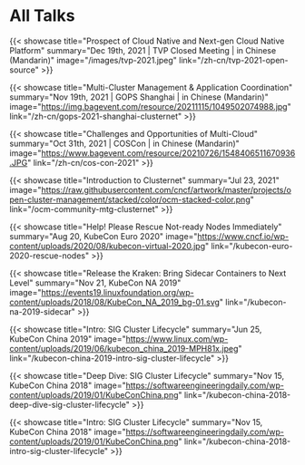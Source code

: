 # All Talks


{{< showcase title="Prospect of Cloud Native and Next-gen Cloud Native Platform" summary="Dec 19th, 2021 | TVP Closed Meeting | in Chinese (Mandarin)" image="/images/tvp-2021.jpeg" link="/zh-cn/tvp-2021-open-source" >}}

{{< showcase title="Multi-Cluster Management & Application Coordination" summary="Nov 19th, 2021 | GOPS Shanghai | in Chinese (Mandarin)" image="https://img.bagevent.com/resource/20211115/1049502074988.jpg" link="/zh-cn/gops-2021-shanghai-clusternet" >}}

{{< showcase title="Challenges and Opportunities of Multi-Cloud" summary="Oct 31th, 2021 | COSCon | in Chinese (Mandarin)" image="https://www.bagevent.com/resource/20210726/1548406511670936.JPG" link="/zh-cn/cos-con-2021" >}}

{{< showcase title="Introduction to Clusternet" summary="Jul 23, 2021" image="https://raw.githubusercontent.com/cncf/artwork/master/projects/open-cluster-management/stacked/color/ocm-stacked-color.png" link="/ocm-community-mtg-clusternet" >}}

{{< showcase title="Help! Please Rescue Not-ready Nodes Immediately" summary="Aug 20, KubeCon Euro 2020" image="https://www.cncf.io/wp-content/uploads/2020/08/kubecon-virtual-2020.jpg" link="/kubecon-euro-2020-rescue-nodes" >}}

{{< showcase title="Release the Kraken: Bring Sidecar Containers to Next Level" summary="Nov 21, KubeCon NA 2019" image="https://events19.linuxfoundation.org/wp-content/uploads/2018/08/KubeCon_NA_2019_bg-01.svg" link="/kubecon-na-2019-sidecar" >}}

{{< showcase title="Intro: SIG Cluster Lifecycle" summary="Jun 25, KubeCon China 2019" image="https://www.linux.com/wp-content/uploads/2019/06/kubecon_china_2019-MPH81x.jpeg" link="/kubecon-china-2019-intro-sig-cluster-lifecycle" >}}

{{< showcase title="Deep Dive: SIG Cluster Lifecycle" summary="Nov 15, KubeCon China 2018" image="https://softwareengineeringdaily.com/wp-content/uploads/2019/01/KubeConChina.png" link="/kubecon-china-2018-deep-dive-sig-cluster-lifecycle" >}}

{{< showcase title="Intro: SIG Cluster Lifecycle" summary="Nov 15, KubeCon China 2018" image="https://softwareengineeringdaily.com/wp-content/uploads/2019/01/KubeConChina.png" link="/kubecon-china-2018-intro-sig-cluster-lifecycle" >}}

